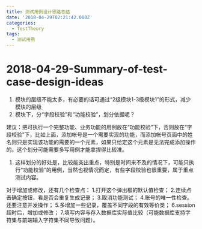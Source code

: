 ```yaml
---
title: 测试用例设计思路总结
date: '2018-04-29T02:21:42.000Z'
categories:
  - TestTheory
tags:
  - 测试用例
---
```


# 2018-04-29-Summary-of-test-case-design-ideas

1. 模块的层级不能太多，有必要的话可通过“2级模块1-3级模块1”的形式，减少模块的层级
2. 模块下，分“字段校验”和“功能校验”，划分依据呢？

建议：把可执行一个完整功能、业务功能的用例放在“功能校验”下，否则放在“字段校验”下，比如上面，添加帐号是一个需要实现的功能，而添加帐号页面中的姓名则只是实现该功能的需要的一个元素，如果只给定这个元素是无法完成添加操作的。这个划分可能需要多写用例才能拿捏得比较准。

1. 这样划分的好处是，比较能突出重点，特别是时间来不及的情况下，可能只执行“功能校验”的用例，当然也视情况而定，有些字段校验也很重要，属于重点测试内容。

对于增加或修改，还有几个检查点： 1.打开这个弹出框的默认值检查； 2.连续点击确定按钮，看是否会重复生成记录； 3.取消功能测试； 4.账号的唯一性检查。还要注意并发操作； 5.多增加一些记录，覆盖不同字段的有效等价类； 6.session超时后，增加或修改； 7.填写内容与存入数据库实际值比较（可能数据库支持字符集与前端输入字符集不同导致问题）。

